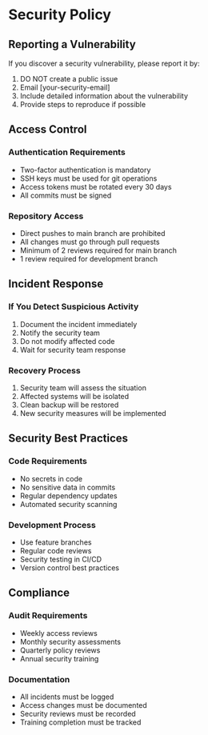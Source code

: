 # Security Policy

## Reporting a Vulnerability

If you discover a security vulnerability, please report it by:

1. DO NOT create a public issue
2. Email [your-security-email]
3. Include detailed information about the vulnerability
4. Provide steps to reproduce if possible

## Access Control

### Authentication Requirements
- Two-factor authentication is mandatory
- SSH keys must be used for git operations
- Access tokens must be rotated every 30 days
- All commits must be signed

### Repository Access
- Direct pushes to main branch are prohibited
- All changes must go through pull requests
- Minimum of 2 reviews required for main branch
- 1 review required for development branch

## Incident Response

### If You Detect Suspicious Activity
1. Document the incident immediately
2. Notify the security team
3. Do not modify affected code
4. Wait for security team response

### Recovery Process
1. Security team will assess the situation
2. Affected systems will be isolated
3. Clean backup will be restored
4. New security measures will be implemented

## Security Best Practices

### Code Requirements
- No secrets in code
- No sensitive data in commits
- Regular dependency updates
- Automated security scanning

### Development Process
- Use feature branches
- Regular code reviews
- Security testing in CI/CD
- Version control best practices

## Compliance

### Audit Requirements
- Weekly access reviews
- Monthly security assessments
- Quarterly policy reviews
- Annual security training

### Documentation
- All incidents must be logged
- Access changes must be documented
- Security reviews must be recorded
- Training completion must be tracked